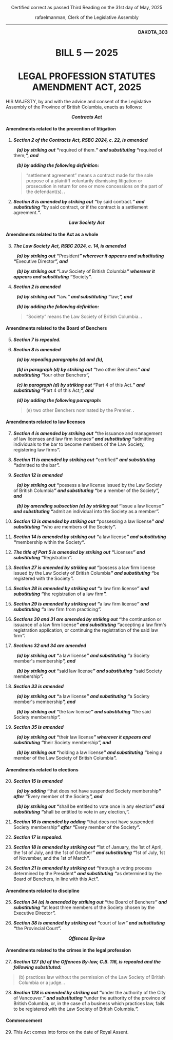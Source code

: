 <div align="center">

Certified correct as passed Third Reading on the 31st day of May, 2025

rafaelmanman, Clerk of the Legislative Assembly
<hr />

</div>

<div align="right">

**DAKOTA_303**

</div>

<div align="center">

<h1>BILL 5 — 2025</h1>
<h1>LEGAL PROFESSION STATUTES AMENDMENT ACT, 2025</h1>

</div>

HIS MAJESTY, by and with the advice and consent of the Legislative Assembly of the Province of British Columbia, enacts as follows:

<div align="center">
<strong><i>Contracts Act</i></strong>
</div>

#### Amendments related to the prevention of litigation

<strong><i>

1. Section 2 of the Contracts Act, RSBC 2024, c. 22, is amended

    &nbsp;&nbsp;&nbsp;(a) by striking out “</i></strong>required of them.<strong><i>” and substituting “</i></strong>required of them;<strong><i>”, and

    &nbsp;&nbsp;&nbsp;(b) by adding the following definition:

    > </i></strong>“settlement agreement” means a contract made for the sole purpose of a plaintiff voluntarily dismissing litigation or prosecution in return for one or more concessions on the part of the defendant(s).<strong><i> .

2. Section 8 is amended by striking out “</i></strong>by said contract.<strong><i>” and substituting “</i></strong>by said contract, or if the contract is a settlement agreement.<strong><i>”.

</i></strong>

<div align="center">
<strong><i>Law Society Act</i></strong>
</div>

#### Amendments related to the Act as a whole

<strong><i>

3. The Law Society Act, RSBC 2024, c. 14, is amended

    &nbsp;&nbsp;&nbsp;(a) by striking out “</i></strong>President<strong><i>” wherever it appears and substituting “</i></strong>Executive Director<strong><i>”, and

    &nbsp;&nbsp;&nbsp;(b) by striking out “</i></strong>Law Society of British Columbia<strong><i>” wherever it appears and substituting “</i></strong>Society<strong><i>”.

4. Section 2 is amended

    &nbsp;&nbsp;&nbsp;(a) by striking out “</i></strong>law.<strong><i>” and substituting “</i></strong>law;<strong><i>”, and

    &nbsp;&nbsp;&nbsp;(b) by adding the following definition:

    > </i></strong>“Society” means the Law Society of British Columbia.<strong><i> .

</i></strong>

#### Amendments related to the Board of Benchers

5. <strong><i>Section 7 is repealed.

6. Section 8 is amended

    &nbsp;&nbsp;&nbsp;(a) by repealing paragraphs (a) and (b),

    &nbsp;&nbsp;&nbsp;(b) in paragraph (d) by striking out “</i></strong>two other Benchers<strong><i>” and substituting “</i></strong>four other Benchers<strong><i>”,

    &nbsp;&nbsp;&nbsp;(c) in paragraph (d) by striking out “</i></strong>Part 4 of this Act.<strong><i>” and substituting “</i></strong>Part 4 of this Act;<strong><i>”, and

    &nbsp;&nbsp;&nbsp;(d) by adding the following paragraph:

    > </i></strong>(e) two other Benchers nominated by the Premier.<strong><i> .

</i></strong>

#### Amendments related to law licenses

<strong><i>

7. Section 4 is amended by striking out “</i></strong>the issuance and management of law licenses and law firm licenses<strong><i>” and substituting “</i></strong>admitting individuals to the bar to become members of the Law Society, registering law firms<strong><i>”.

8. Section 11 is amended by striking out “</i></strong>certified<strong><i>” and substituting “</i></strong>admitted to the bar<strong><i>”.

9. Section 12 is amended

    &nbsp;&nbsp;&nbsp;(a) by striking out “</i></strong>possess a law license issued by the Law Society of British Columbia<strong><i>” and substituting “</i></strong>be a member of the Society<strong><i>”, and

    &nbsp;&nbsp;&nbsp;(b) by amending subsection (a) by striking out “</i></strong>issue a law license<strong><i>” and substituting “</i></strong>admit an individual into the Society as a member<strong><i>”.

10. Section 13 is amended by striking out “</i></strong>possessing a law license<strong><i>” and substituting “</i></strong>who are members of the Society<strong><i>”.

11. Section 14 is amended by striking out “</i></strong>a law license<strong><i>” and substituting “</i></strong>membership within the Society<strong><i>”.

12. The title of Part 5 is amended by striking out “</i></strong>Licenses<strong><i>” and substituting “</i></strong>Registration<strong><i>”.

13. Section 27 is amended by striking out “</i></strong>possess a law firm license issued by the Law Society of British Columbia<strong><i>” and substituting “</i></strong>be registered with the Society<strong><i>”.

14. Section 28 is amended by striking out “</i></strong>a law firm license<strong><i>” and substituting “</i></strong>the registration of a law firm<strong><i>”.

15. Section 29 is amended by striking out “</i></strong>a law firm license<strong><i>” and substituting “</i></strong>a law firm from practicing<strong><i>”.

16. Sections 30 and 31 are amended by striking out “</i></strong>the continuation or issuance of a law firm license<strong><i>” and substituting “</i></strong>accepting a law firm's registration application, or continuing the registration of the said law firm<strong><i>”.

17. Sections 32 and 34 are amended

    &nbsp;&nbsp;&nbsp;(a) by striking out “</i></strong>a law license<strong><i>” and substituting “</i></strong>a Society member's membership<strong><i>”, and

    &nbsp;&nbsp;&nbsp;(b) by striking out “</i></strong>said law license<strong><i>” and substituting “</i></strong>said Society membership<strong><i>”.

18. Section 33 is amended

    &nbsp;&nbsp;&nbsp;(a) by striking out “</i></strong>a law license<strong><i>” and substituting “</i></strong>a Society member's membership<strong><i>”, and

    &nbsp;&nbsp;&nbsp;(b) by striking out “</i></strong>the law license<strong><i>” and substituting “</i></strong>the said Society membership<strong><i>”.

19. Section 35 is amended

    &nbsp;&nbsp;&nbsp;(a) by striking out “</i></strong>their law license<strong><i>” wherever it appears and substituting “</i></strong>their Society membership<strong><i>”, and

    &nbsp;&nbsp;&nbsp;(b) by striking out “</i></strong>holding a law license<strong><i>” and substituting “</i></strong>being a member of the Law Society of British Columbia<strong><i>”.

</i></strong>

#### Amendments related to elections

<strong><i>

20. Section 15 is amended

    &nbsp;&nbsp;&nbsp;(a) by adding “</i></strong>that does not have suspended Society membership<strong><i>” after “</i></strong>Every member of the Society<strong><i>”, and

    &nbsp;&nbsp;&nbsp;(b) by striking out “</i></strong>shall be entitled to vote once in any election<strong><i>” and substituting “</i></strong>shall be entitled to vote in any election,<strong><i>”.

21. Section 16 is amended by adding “</i></strong>that does not have suspended Society membership<strong><i>” after “</i></strong>Every member of the Society<strong><i>”.</i></strong>

22. <strong><i>Section 17 is repealed.

23. Section 18 is amended by striking out “</i></strong>1st of January, the 1st of April, the 1st of July, and the 1st of October<strong><i>” and substituting “</i></strong>1st of July, 1st of November, and the 1st of March<strong><i>”.

24. Section 21 is amended by striking out “</i></strong>through a voting process determined by the President<strong><i>” and substituting “</i></strong>as determined by the Board of Benchers, in line with this Act<strong><i>”.

</i></strong>

#### Amendments related to discipline

<strong><i>

25. Section 34 (a) is amended by striking out “</i></strong>the Board of Benchers<strong><i>” and substituting “</i></strong>at least three members of the Society chosen by the Executive Director<strong><i>”.

26. Section 38 is amended by striking out “</i></strong>court of law<strong><i>” and substituting “</i></strong>the Provincial Court<strong><i>”.

</i></strong>

<div align="center">
<strong><i>Offences By-law</i></strong>
</div>

#### Amendments related to the crimes in the legal profession

27. <strong><i>Section 127 (b) of the Offences By-law, C.B. 116, is repealed and the following substituted:
> </i></strong>(b) practices law without the permission of the Law Society of British Columbia or a judge.<strong><i> .

28. Section 128 is amended by striking out “</i></strong>under the authority of the City of Vancouver.<strong><i>” and substituting “</i></strong>under the authority of the province of British Columbia, or, in the case of a business which practices law, fails to be registered with the Law Society of British Columbia.<strong><i>”.

</i></strong>

#### Commencement

29. This Act comes into force on the date of Royal Assent.
